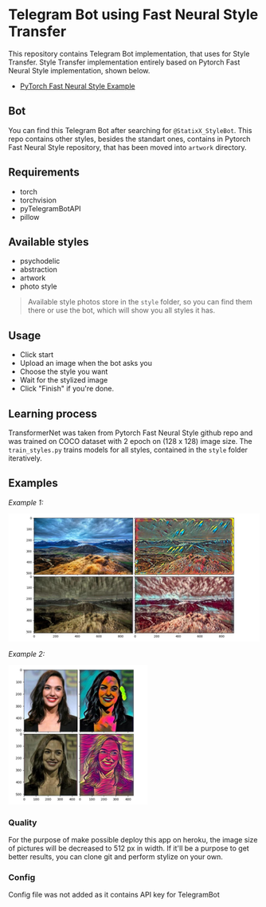 # Telegram Bot using Fast Neural Style Transfer

This repository contains Telegram Bot implementation, that uses for Style Transfer. Style Transfer implementation entirely based on Pytorch Fast Neural Style implementation, shown below.

- [PyTorch Fast Neural Style Example](https://github.com/pytorch/examples/tree/master/fast_neural_style)

## Bot

You can find this Telegram Bot after searching for `@StatixX_StyleBot`.
This repo contains other styles, besides the standart ones, contains in Pytorch Fast Neural Style repository, that has been moved into `artwork` directory.

## Requirements

- torch
- torchvision
- pyTelegramBotAPI
- pillow

## Available styles

- psychodelic
- abstraction
- artwork
- photo style

> Available style photos store in the `style` folder, so you can find them there or use the bot, which will show you all styles it has.

## Usage

- Click start
- Upload an image when the bot asks you
- Choose the style you want
- Wait for the stylized image
- Click "Finish" if you're done.

## Learning process

TransformerNet was taken from Pytorch Fast Neural Style github repo and was trained on COCO dataset with 2 epoch on (128 x 128) image size. The `train_styles.py` trains models for all styles, contained in the `style` folder iteratively.


## Examples

_Example 1:_

<img src="https://github.com/StaTixXSod/StyleBotTG_FNST/blob/master/examples/content_examples.jpg?raw=true" width="512" height="256">

_Example 2:_

<img src="https://github.com/StaTixXSod/StyleBotTG_FNST/blob/master/examples/galgadot_examples.jpg?raw=true" width="280" height="280">


### Quality

For the purpose of make possible deploy this app on heroku, the image size of pictures will be decreased to 512 px in width. If it'll be a purpose to get better results, you can clone git and perform stylize on your own.

### Config

Config file was not added as it contains API key for TelegramBot
